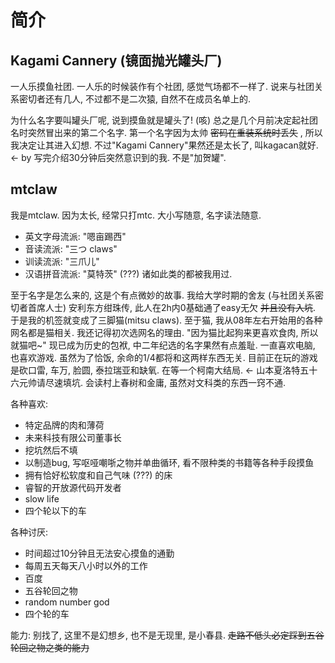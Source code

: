 # 简介

## Kagami Cannery (镜面抛光罐头厂) 
一人乐摸鱼社团.
一人乐的时候装作有个社团, 感觉气场都不一样了.
说来与社团关系密切者还有几人, 不过都不是二次猿, 自然不在成员名单上的.

为什么名字要叫罐头厂呢, 说到摸鱼就是罐头了! (咳)
总之是几个月前决定起社团名时突然冒出来的第二个名字.
第一个名字因为太帅 ~~密码在重装系统时丢失~~ , 所以我决定让其进入幻想.
不过"Kagami Cannery"果然还是太长了, 叫kagacan就好. <- by 写完介绍30分钟后突然意识到的我.
不是"加贺罐".

## mtclaw
我是mtclaw. 因为太长, 经常只打mtc. 大小写随意, 名字读法随意.
* 英文字母流派: "嗯亩踢西"
* 音读流派: "三つ claws"
* 训读流派: "三爪儿"
* 汉语拼音流派: "莫特茨" (???)
诸如此类的都被我用过.

至于名字是怎么来的, 这是个有点微妙的故事.
我给大学时期的舍友 (与社团关系密切者首席人士) 安利东方绀珠传, 此人在2h内0基础通了easy无欠 ~~并且没有入坑~~. 于是我的机签就变成了三脚猫(mitsu claws). 
至于猫, 我从08年左右开始用的各种网名都是猫相关.
我还记得初次选网名的理由. 
"因为猫比起狗来更喜欢食肉, 所以就猫吧~"
现已成为历史的包袱, 中二年纪选的名字果然有点羞耻.
一直喜欢电脑, 也喜欢游戏. 虽然为了恰饭, 余命的1/4都将和这两样东西无关.
目前正在玩的游戏是砍口雷, 车万, 脸圆, 泰拉瑞亚和缺氧.
在等一个柯南大结局. <- 山本夏洛特五十六元帅请尽速填坑.
会读村上春树和金庸, 虽然对文科类的东西一窍不通.

各种喜欢:
* 特定品牌的肉和薄荷
* 未来科技有限公司董事长
* 挖坑然后不填
* 以制造bug, 写呕哑嘲哳之物并单曲循环, 看不限种类的书籍等各种手段摸鱼
* 拥有恰好松软度和自己气味 (???) 的床
* 睿智的开放源代码开发者
* slow life
* 四个轮以下的车

各种讨厌:
* 时间超过10分钟且无法安心摸鱼的通勤
* 每周五天每天八小时以外的工作
* 百度
* 五谷轮回之物
* random number god
* 四个轮的车

能力:
别找了, 这里不是幻想乡, 也不是无现里, 是小春县.
~~走路不低头必定踩到五谷轮回之物之类的能力~~